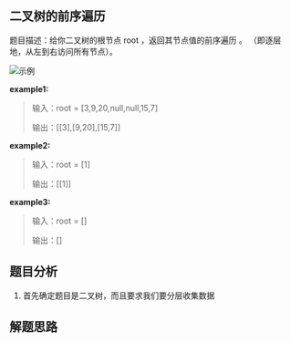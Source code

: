 ## 二叉树的前序遍历

题目描述：给你二叉树的根节点 root ，返回其节点值的前序遍历 。 （即逐层地，从左到右访问所有节点）。

![示例](/二叉树层序遍历.png)

**example1:**

> 输入：root = [3,9,20,null,null,15,7]
>
> 输出：[[3],[9,20],[15,7]]

**example2:**

> 输入：root = [1]
>
> 输出：[[1]]

**example3:**

> 输入：root = []
>
> 输出：[]

## 题目分析

1. 首先确定题目是二叉树，而且要求我们要分层收集数据

## 解题思路
